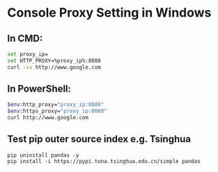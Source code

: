 # Console Proxy Setting in Windows

## In CMD:
```bash
set proxy_ip=
set HTTP_PROXY=%proxy_ip%:8080
curl -vv http://www.google.com
```

## In PowerShell:
```bash
$env:http_proxy="proxy_ip:8080"
$env:https_proxy="proxy_ip:8080"
curl http://www.google.com
```

## Test pip outer source index e.g. Tsinghua
```
pip uninstall pandas -y
pip install -i https://pypi.tuna.tsinghua.edu.cn/simple pandas
```
